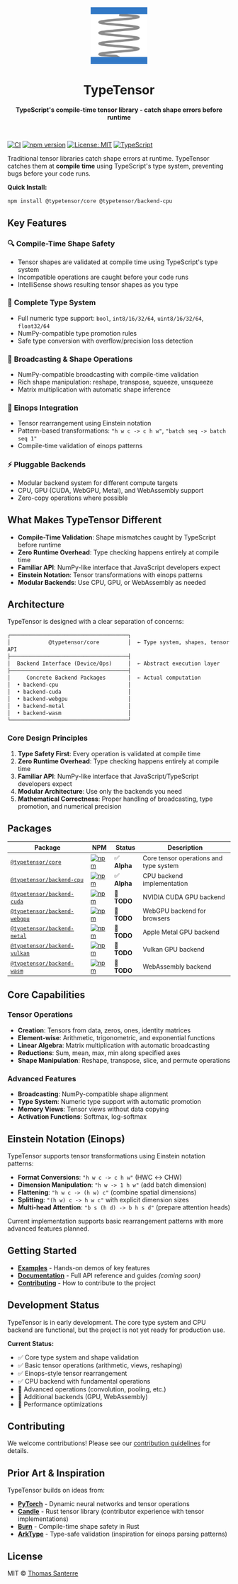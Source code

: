 <div align="center">
  <img src="media/favicon/web-app-manifest-192x192.png" alt="TypeTensor Logo" width="128" height="128">
  
  # TypeTensor

  **TypeScript's compile-time tensor library - catch shape errors before runtime**
</div>

<br>

[![CI](https://github.com/typetensor/typetensor/actions/workflows/ci.yml/badge.svg)](https://github.com/typetensor/typetensor/actions/workflows/ci.yml)
[![npm version](https://img.shields.io/npm/v/@typetensor/core.svg)](https://www.npmjs.com/package/@typetensor/core)
[![License: MIT](https://img.shields.io/badge/License-MIT-yellow.svg)](https://opensource.org/licenses/MIT)
[![TypeScript](https://img.shields.io/badge/TypeScript-5.9+-blue.svg)](https://www.typescriptlang.org/)

Traditional tensor libraries catch shape errors at runtime. TypeTensor catches them at **compile time** using TypeScript's type system, preventing bugs before your code runs.

**Quick Install:**

```bash
npm install @typetensor/core @typetensor/backend-cpu
```

## Key Features

### 🔍 **Compile-Time Shape Safety**

- Tensor shapes are validated at compile time using TypeScript's type system
- Incompatible operations are caught before your code runs
- IntelliSense shows resulting tensor shapes as you type

### 🧮 **Complete Type System**

- Full numeric type support: `bool`, `int8/16/32/64`, `uint8/16/32/64`, `float32/64`
- NumPy-compatible type promotion rules
- Safe type conversion with overflow/precision loss detection

### 📐 **Broadcasting & Shape Operations**

- NumPy-compatible broadcasting with compile-time validation
- Rich shape manipulation: reshape, transpose, squeeze, unsqueeze
- Matrix multiplication with automatic shape inference

### 🔀 **Einops Integration**

- Tensor rearrangement using Einstein notation
- Pattern-based transformations: `"h w c -> c h w"`, `"batch seq -> batch seq 1"`
- Compile-time validation of einops patterns

### ⚡ **Pluggable Backends**

- Modular backend system for different compute targets
- CPU, GPU (CUDA, WebGPU, Metal), and WebAssembly support
- Zero-copy operations where possible

## What Makes TypeTensor Different

- **Compile-Time Validation**: Shape mismatches caught by TypeScript before runtime
- **Zero Runtime Overhead**: Type checking happens entirely at compile time
- **Familiar API**: NumPy-like interface that JavaScript developers expect
- **Einstein Notation**: Tensor transformations with einops patterns
- **Modular Backends**: Use CPU, GPU, or WebAssembly as needed

## Architecture

TypeTensor is designed with a clear separation of concerns:

```
┌─────────────────────────────────────┐
│            @typetensor/core         │  ← Type system, shapes, tensor API
├─────────────────────────────────────┤
│  Backend Interface (Device/Ops)     │  ← Abstract execution layer
├─────────────────────────────────────┤
│     Concrete Backend Packages       │  ← Actual computation
│  • backend-cpu                      │
│  • backend-cuda                     │
│  • backend-webgpu                   │
│  • backend-metal                    │
│  • backend-wasm                     │
└─────────────────────────────────────┘
```

### Core Design Principles

1. **Type Safety First**: Every operation is validated at compile time
2. **Zero Runtime Overhead**: Type checking happens entirely at compile time
3. **Familiar API**: NumPy-like interface that JavaScript/TypeScript developers expect
4. **Modular Architecture**: Use only the backends you need
5. **Mathematical Correctness**: Proper handling of broadcasting, type promotion, and numerical precision

## Packages

| Package | NPM | Status | Description |
| ------- | --- | ------ | ----------- |
| [`@typetensor/core`](./packages/core) | [![npm](https://img.shields.io/npm/v/@typetensor/core.svg)](https://www.npmjs.com/package/@typetensor/core) | ✅ **Alpha** | Core tensor operations and type system |
| [`@typetensor/backend-cpu`](./packages/backend-cpu) | [![npm](https://img.shields.io/npm/v/@typetensor/backend-cpu.svg)](https://www.npmjs.com/package/@typetensor/backend-cpu) | ✅ **Alpha** | CPU backend implementation |
| [`@typetensor/backend-cuda`](./packages/backend-cuda) | [![npm](https://img.shields.io/npm/v/@typetensor/backend-cuda.svg)](https://www.npmjs.com/package/@typetensor/backend-cuda) | 🚧 **TODO** | NVIDIA CUDA GPU backend |
| [`@typetensor/backend-webgpu`](./packages/backend-webgpu) | [![npm](https://img.shields.io/npm/v/@typetensor/backend-webgpu.svg)](https://www.npmjs.com/package/@typetensor/backend-webgpu) | 🚧 **TODO** | WebGPU backend for browsers |
| [`@typetensor/backend-metal`](./packages/backend-metal) | [![npm](https://img.shields.io/npm/v/@typetensor/backend-metal.svg)](https://www.npmjs.com/package/@typetensor/backend-metal) | 🚧 **TODO** | Apple Metal GPU backend |
| [`@typetensor/backend-vulkan`](./packages/backend-vulkan) | [![npm](https://img.shields.io/npm/v/@typetensor/backend-vulkan.svg)](https://www.npmjs.com/package/@typetensor/backend-vulkan) | 🚧 **TODO** | Vulkan GPU backend |
| [`@typetensor/backend-wasm`](./packages/backend-wasm) | [![npm](https://img.shields.io/npm/v/@typetensor/backend-wasm.svg)](https://www.npmjs.com/package/@typetensor/backend-wasm) | 🚧 **TODO** | WebAssembly backend |

## Core Capabilities

### **Tensor Operations**

- **Creation**: Tensors from data, zeros, ones, identity matrices
- **Element-wise**: Arithmetic, trigonometric, and exponential functions
- **Linear Algebra**: Matrix multiplication with automatic broadcasting
- **Reductions**: Sum, mean, max, min along specified axes
- **Shape Manipulation**: Reshape, transpose, slice, and permute operations

### **Advanced Features**

- **Broadcasting**: NumPy-compatible shape alignment
- **Type System**: Numeric type support with automatic promotion
- **Memory Views**: Tensor views without data copying
- **Activation Functions**: Softmax, log-softmax

## Einstein Notation (Einops)

TypeTensor supports tensor transformations using Einstein notation patterns:

- **Format Conversions**: `"h w c -> c h w"` (HWC ↔ CHW)
- **Dimension Manipulation**: `"h w -> 1 h w"` (add batch dimension)
- **Flattening**: `"h w c -> (h w) c"` (combine spatial dimensions)
- **Splitting**: `"(h w) c -> h w c"` with explicit dimension sizes
- **Multi-head Attention**: `"b s (h d) -> b h s d"` (prepare attention heads)

Current implementation supports basic rearrangement patterns with more advanced features planned.

## Getting Started

- **[Examples](./examples)** - Hands-on demos of key features
- **[Documentation](#)** - Full API reference and guides _(coming soon)_
- **[Contributing](CONTRIBUTING.md)** - How to contribute to the project

## Development Status

TypeTensor is in early development. The core type system and CPU backend are functional, but the project is not yet ready for production use.

**Current Status:**

- ✅ Core type system and shape validation
- ✅ Basic tensor operations (arithmetic, views, reshaping)
- ✅ Einops-style tensor rearrangement
- ✅ CPU backend with fundamental operations
- 🚧 Advanced operations (convolution, pooling, etc.)
- 🚧 Additional backends (GPU, WebAssembly)
- 🚧 Performance optimizations

## Contributing

We welcome contributions! Please see our [contribution guidelines](CONTRIBUTING.md) for details.

## Prior Art & Inspiration

TypeTensor builds on ideas from:

- **[PyTorch](https://github.com/pytorch/pytorch)** - Dynamic neural networks and tensor operations
- **[Candle](https://github.com/huggingface/candle/)** - Rust tensor library (contributor experience with tensor implementations)
- **[Burn](https://github.com/tracel-ai/burn)** - Compile-time shape safety in Rust
- **[ArkType](https://github.com/arktypeio/arktype)** - Type-safe validation (inspiration for einops parsing patterns)

## License

MIT © [Thomas Santerre](https://github.com/tomsanbear)

